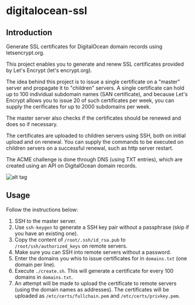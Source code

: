 # digitalocean-ssl

## Introduction

Generate SSL certificates for DigitalOcean domain records using letsencrypt.org.

This project enables you to generate and renew SSL certificates provided by Let's Encrypt (let's encrypt.org).

The idea behind this project is to issue a single certificate on a "master" server and propagate it to "children" servers. A single certificate can hold up to 100 individual subdomain names (SAN certificate), and because Let's Encrypt allows you to issue 20 of such certificates per week, you can supply the cerificates for up to 2000 subdomains per week.

The master server also checks if the certificates should be renewed and does so if necessary.

The certificates are uploaded to children servers using SSH, both on initial upload and on renewal. You can supply the commands to be executed on children servers on a successful renewal, such as http server restart.

The ACME challenge is done through DNS (using TXT entries), which are created using an API on DigitalOcean domain records.

![alt tag](https://igorsaric.github.io/images/cert.svg)

## Usage

Follow the instructions below:

1. SSH to the master server.
2. Use ``ssh-keygen`` to generate a SSH key pair without a passphrase (skip if you have an existing one).
3. Copy the content of ``/root/.ssh/id_rsa.pub`` to ``/root/ssh/authorized_keys`` on remote servers.
4. Make sure you can SSH into remote servers without a password.
5. Enter the domains you whis to issue certificates for in ``domains.txt`` (one domain per line).
6. Execute ``./create.sh``. This will generate a certificate for every 100 domains in ``domains.txt``.
7. An attempt will be made to upload the certificate to remote servers (using the domain names as addresses). The certificates will be uploaded as ``/etc/certs/fullchain.pem`` and ``/etc/certs/privkey.pem``.

